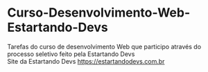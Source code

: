 # Curso-Desenvolvimento-Web-Estartando-Devs
Tarefas do curso de desenvolvimento Web que participo através do processo seletivo feito pela Estartando Devs<br/>
Site da Estartando Devs https://estartandodevs.com.br
